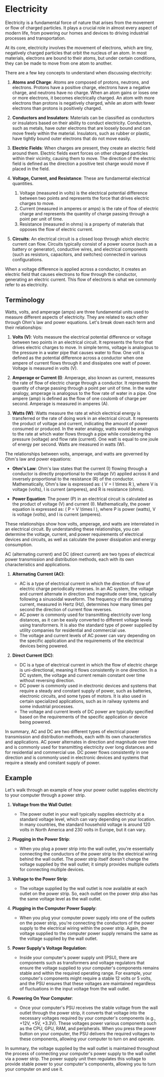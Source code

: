 # Electricity

Electricity is a fundamental force of nature that arises from the movement or flow of charged particles. It plays a crucial role in almost every aspect of modern life, from powering our homes and devices to driving industrial processes and transportation.

At its core, electricity involves the movement of electrons, which are tiny, negatively charged particles that orbit the nucleus of an atom. In most materials, electrons are bound to their atoms, but under certain conditions, they can be made to move from one atom to another.

There are a few key concepts to understand when discussing electricity:

1. **Atoms and Charge**: Atoms are composed of protons, neutrons, and electrons. Protons have a positive charge, electrons have a negative charge, and neutrons have no charge. When an atom gains or loses one or more electrons, it becomes electrically charged. An atom with more electrons than protons is negatively charged, while an atom with fewer electrons than protons is positively charged.

2. **Conductors and Insulators**: Materials can be classified as conductors or insulators based on their ability to conduct electricity. Conductors, such as metals, have outer electrons that are loosely bound and can move freely within the material. Insulators, such as rubber or plastic, have tightly bound outer electrons that do not move easily.

3. **Electric Fields**: When charges are present, they create an electric field around them. Electric fields exert forces on other charged particles within their vicinity, causing them to move. The direction of the electric field is defined as the direction a positive test charge would move if placed in the field.

4. **Voltage, Current, and Resistance**: These are fundamental electrical quantities. 
   1. Voltage (measured in volts) is the electrical potential difference between two points and represents the force that drives electric charges to move. 
   2. Current (measured in amperes or amps) is the rate of flow of electric charge and represents the quantity of charge passing through a point per unit of time. 
   3. Resistance (measured in ohms) is a property of materials that opposes the flow of electric current.

5. **Circuits**: An electrical circuit is a closed loop through which electric current can flow. Circuits typically consist of a power source (such as a battery or generator), conductive wires, and electrical components (such as resistors, capacitors, and switches) connected in various configurations.

When a voltage difference is applied across a conductor, it creates an electric field that causes electrons to flow through the conductor, generating an electric current. This flow of electrons is what we commonly refer to as electricity.

## Terminology 
Watts, volts, and amperage (amps) are three fundamental units used to measure different aspects of electricity. They are related to each other through Ohm's law and power equations. Let's break down each term and their relationships:

1. **Volts (V)**: Volts measure the electrical potential difference or voltage between two points in an electrical circuit. It represents the force that drives electric charges to move. In simple terms, voltage is analogous to the pressure in a water pipe that causes water to flow. One volt is defined as the potential difference across a conductor when one ampere of current flows through it and dissipates one watt of power. Voltage is measured in volts (V).

2. **Amperage or Current (I)**: Amperage, also known as current, measures the rate of flow of electric charge through a conductor. It represents the quantity of charge passing through a point per unit of time. In the water analogy, amperage is analogous to the flow rate of water in a pipe. One ampere (amp) is defined as the flow of one coulomb of charge per second. Amperage is measured in amperes (A).

3. **Watts (W)**: Watts measure the rate at which electrical energy is transferred or the rate of doing work in an electrical circuit. It represents the product of voltage and current, indicating the amount of power consumed or produced. In the water analogy, watts would be analogous to the rate at which water flows through a pipe while considering the pressure (voltage) and flow rate (current). One watt is equal to one joule of energy per second. Watts are measured in watts (W).

The relationships between volts, amperage, and watts are governed by Ohm's law and power equations:

- **Ohm's Law**: Ohm's law states that the current (I) flowing through a conductor is directly proportional to the voltage (V) applied across it and inversely proportional to the resistance (R) of the conductor. Mathematically, Ohm's law is expressed as: \( V = I \times R \), where V is voltage (volts), I is current (amperes), and R is resistance (ohms).

- **Power Equation**: The power (P) in an electrical circuit is calculated as the product of voltage (V) and current (I). Mathematically, the power equation is expressed as: \( P = V \times I \), where P is power (watts), V is voltage (volts), and I is current (amperes).

These relationships show how volts, amperage, and watts are interrelated in an electrical circuit. By understanding these relationships, you can determine the voltage, current, and power requirements of electrical devices and circuits, as well as calculate the power dissipation and energy consumption.

AC (alternating current) and DC (direct current) are two types of electrical power transmission and distribution methods, each with its own characteristics and applications.

1. **Alternating Current (AC)**:
   - AC is a type of electrical current in which the direction of flow of electric charge periodically reverses. In an AC system, the voltage and current alternate in direction and magnitude over time, typically following a sinusoidal waveform. The frequency of the alternating current, measured in Hertz (Hz), determines how many times per second the direction of current flow reverses.
   - AC power is commonly used for transmitting electricity over long distances, as it can be easily converted to different voltage levels using transformers. It is also the standard type of power supplied by utility companies for residential and commercial use.
   - The voltage and current levels of AC power can vary depending on the specific application and the requirements of the electrical devices being powered.

2. **Direct Current (DC)**:
   - DC is a type of electrical current in which the flow of electric charge is uni-directional, meaning it flows consistently in one direction. In a DC system, the voltage and current remain constant over time without reversing direction.
   - DC power is commonly used in electronic devices and systems that require a steady and constant supply of power, such as batteries, electronic circuits, and some types of motors. It is also used in certain specialized applications, such as in railway systems and some industrial processes.
   - The voltage and current levels of DC power are typically specified based on the requirements of the specific application or device being powered.

In summary, AC and DC are two different types of electrical power transmission and distribution methods, each with its own characteristics and applications. AC power alternates in direction and magnitude over time and is commonly used for transmitting electricity over long distances and for residential and commercial use. DC power flows consistently in one direction and is commonly used in electronic devices and systems that require a steady and constant supply of power.

## Example
Let's walk through an example of how your power outlet supplies electricity to your computer through a power strip.

1. **Voltage from the Wall Outlet**:
   - The power outlet in your wall typically supplies electricity at a standard voltage level, which can vary depending on your location. In many countries, the standard household voltage is around 120 volts in North America and 230 volts in Europe, but it can vary.

2. **Plugging in the Power Strip**:
   - When you plug a power strip into the wall outlet, you're essentially connecting the conductors of the power strip to the electrical wiring behind the wall outlet. The power strip itself doesn't change the voltage supplied by the wall outlet; it simply provides multiple outlets for connecting multiple devices.

3. **Voltage to the Power Strip**:
   - The voltage supplied by the wall outlet is now available at each outlet on the power strip. So, each outlet on the power strip also has the same voltage level as the wall outlet.

4. **Plugging in the Computer Power Supply**:
   - When you plug your computer power supply into one of the outlets on the power strip, you're connecting the conductors of the power supply to the electrical wiring within the power strip. Again, the voltage supplied to the computer power supply remains the same as the voltage supplied by the wall outlet.

5. **Power Supply's Voltage Regulation**:
   - Inside your computer's power supply unit (PSU), there are components such as transformers and voltage regulators that ensure the voltage supplied to your computer's components remains stable and within the required operating range. For example, your computer's components might require a stable 12 volts or 5 volts, and the PSU ensures that these voltages are maintained regardless of fluctuations in the input voltage from the wall outlet.

6. **Powering On Your Computer**:
   - Once your computer's PSU receives the stable voltage from the wall outlet through the power strip, it converts that voltage into the necessary voltages required by your computer's components (e.g., +12V, +5V, +3.3V). These voltages power various components such as the CPU, GPU, RAM, and peripherals. When you press the power button on your computer, the PSU delivers the required voltages to these components, allowing your computer to turn on and operate.

In summary, the voltage supplied by the wall outlet is maintained throughout the process of connecting your computer's power supply to the wall outlet via a power strip. The power supply unit then regulates this voltage to provide stable power to your computer's components, allowing you to turn your computer on and use it.